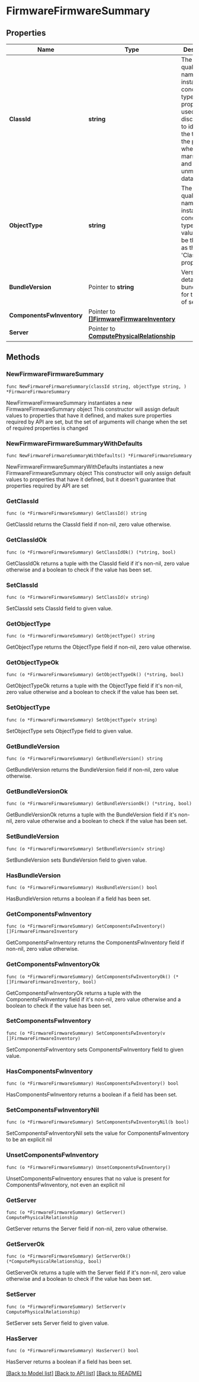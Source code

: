 # FirmwareFirmwareSummary

## Properties

Name | Type | Description | Notes
------------ | ------------- | ------------- | -------------
**ClassId** | **string** | The fully-qualified name of the instantiated, concrete type. This property is used as a discriminator to identify the type of the payload when marshaling and unmarshaling data. | [default to "firmware.FirmwareSummary"]
**ObjectType** | **string** | The fully-qualified name of the instantiated, concrete type. The value should be the same as the &#39;ClassId&#39; property. | [default to "firmware.FirmwareSummary"]
**BundleVersion** | Pointer to **string** | Version details at the bundle level for the each of server. | [optional] 
**ComponentsFwInventory** | Pointer to [**[]FirmwareFirmwareInventory**](FirmwareFirmwareInventory.md) |  | [optional] 
**Server** | Pointer to [**ComputePhysicalRelationship**](compute.Physical.Relationship.md) |  | [optional] 

## Methods

### NewFirmwareFirmwareSummary

`func NewFirmwareFirmwareSummary(classId string, objectType string, ) *FirmwareFirmwareSummary`

NewFirmwareFirmwareSummary instantiates a new FirmwareFirmwareSummary object
This constructor will assign default values to properties that have it defined,
and makes sure properties required by API are set, but the set of arguments
will change when the set of required properties is changed

### NewFirmwareFirmwareSummaryWithDefaults

`func NewFirmwareFirmwareSummaryWithDefaults() *FirmwareFirmwareSummary`

NewFirmwareFirmwareSummaryWithDefaults instantiates a new FirmwareFirmwareSummary object
This constructor will only assign default values to properties that have it defined,
but it doesn't guarantee that properties required by API are set

### GetClassId

`func (o *FirmwareFirmwareSummary) GetClassId() string`

GetClassId returns the ClassId field if non-nil, zero value otherwise.

### GetClassIdOk

`func (o *FirmwareFirmwareSummary) GetClassIdOk() (*string, bool)`

GetClassIdOk returns a tuple with the ClassId field if it's non-nil, zero value otherwise
and a boolean to check if the value has been set.

### SetClassId

`func (o *FirmwareFirmwareSummary) SetClassId(v string)`

SetClassId sets ClassId field to given value.


### GetObjectType

`func (o *FirmwareFirmwareSummary) GetObjectType() string`

GetObjectType returns the ObjectType field if non-nil, zero value otherwise.

### GetObjectTypeOk

`func (o *FirmwareFirmwareSummary) GetObjectTypeOk() (*string, bool)`

GetObjectTypeOk returns a tuple with the ObjectType field if it's non-nil, zero value otherwise
and a boolean to check if the value has been set.

### SetObjectType

`func (o *FirmwareFirmwareSummary) SetObjectType(v string)`

SetObjectType sets ObjectType field to given value.


### GetBundleVersion

`func (o *FirmwareFirmwareSummary) GetBundleVersion() string`

GetBundleVersion returns the BundleVersion field if non-nil, zero value otherwise.

### GetBundleVersionOk

`func (o *FirmwareFirmwareSummary) GetBundleVersionOk() (*string, bool)`

GetBundleVersionOk returns a tuple with the BundleVersion field if it's non-nil, zero value otherwise
and a boolean to check if the value has been set.

### SetBundleVersion

`func (o *FirmwareFirmwareSummary) SetBundleVersion(v string)`

SetBundleVersion sets BundleVersion field to given value.

### HasBundleVersion

`func (o *FirmwareFirmwareSummary) HasBundleVersion() bool`

HasBundleVersion returns a boolean if a field has been set.

### GetComponentsFwInventory

`func (o *FirmwareFirmwareSummary) GetComponentsFwInventory() []FirmwareFirmwareInventory`

GetComponentsFwInventory returns the ComponentsFwInventory field if non-nil, zero value otherwise.

### GetComponentsFwInventoryOk

`func (o *FirmwareFirmwareSummary) GetComponentsFwInventoryOk() (*[]FirmwareFirmwareInventory, bool)`

GetComponentsFwInventoryOk returns a tuple with the ComponentsFwInventory field if it's non-nil, zero value otherwise
and a boolean to check if the value has been set.

### SetComponentsFwInventory

`func (o *FirmwareFirmwareSummary) SetComponentsFwInventory(v []FirmwareFirmwareInventory)`

SetComponentsFwInventory sets ComponentsFwInventory field to given value.

### HasComponentsFwInventory

`func (o *FirmwareFirmwareSummary) HasComponentsFwInventory() bool`

HasComponentsFwInventory returns a boolean if a field has been set.

### SetComponentsFwInventoryNil

`func (o *FirmwareFirmwareSummary) SetComponentsFwInventoryNil(b bool)`

 SetComponentsFwInventoryNil sets the value for ComponentsFwInventory to be an explicit nil

### UnsetComponentsFwInventory
`func (o *FirmwareFirmwareSummary) UnsetComponentsFwInventory()`

UnsetComponentsFwInventory ensures that no value is present for ComponentsFwInventory, not even an explicit nil
### GetServer

`func (o *FirmwareFirmwareSummary) GetServer() ComputePhysicalRelationship`

GetServer returns the Server field if non-nil, zero value otherwise.

### GetServerOk

`func (o *FirmwareFirmwareSummary) GetServerOk() (*ComputePhysicalRelationship, bool)`

GetServerOk returns a tuple with the Server field if it's non-nil, zero value otherwise
and a boolean to check if the value has been set.

### SetServer

`func (o *FirmwareFirmwareSummary) SetServer(v ComputePhysicalRelationship)`

SetServer sets Server field to given value.

### HasServer

`func (o *FirmwareFirmwareSummary) HasServer() bool`

HasServer returns a boolean if a field has been set.


[[Back to Model list]](../README.md#documentation-for-models) [[Back to API list]](../README.md#documentation-for-api-endpoints) [[Back to README]](../README.md)


